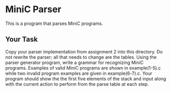 # MiniC Parser

This is a program that parses MiniC programs.

## Your Task

Copy your parser implementation from assignment 2 into this directory. Do not rewrite the parser; all that needs to change are the tables. Using the parser generator program, write a grammar for recognizing MiniC programs. Examples of valid MiniC programs are shown in example(1-5).c while two invalid program examples are given in example(6-7).c. Your program should show the the first five elements of the stack and input along with the current action to perform from the parse table at each step. 